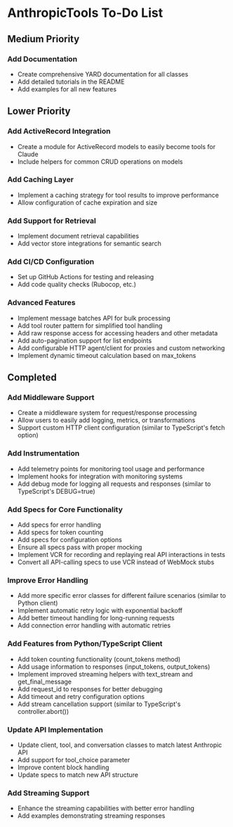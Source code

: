 # AnthropicTools To-Do List

## Medium Priority

### Add Documentation
- Create comprehensive YARD documentation for all classes
- Add detailed tutorials in the README
- Add examples for all new features

## Lower Priority

### Add ActiveRecord Integration
- Create a module for ActiveRecord models to easily become tools for Claude
- Include helpers for common CRUD operations on models

### Add Caching Layer
- Implement a caching strategy for tool results to improve performance
- Allow configuration of cache expiration and size

### Add Support for Retrieval
- Implement document retrieval capabilities
- Add vector store integrations for semantic search

### Add CI/CD Configuration
- Set up GitHub Actions for testing and releasing
- Add code quality checks (Rubocop, etc.)

### Advanced Features
- Implement message batches API for bulk processing
- Add tool router pattern for simplified tool handling
- Add raw response access for accessing headers and other metadata
- Add auto-pagination support for list endpoints
- Add configurable HTTP agent/client for proxies and custom networking
- Implement dynamic timeout calculation based on max_tokens

## Completed 

### Add Middleware Support
- Create a middleware system for request/response processing
- Allow users to easily add logging, metrics, or transformations
- Support custom HTTP client configuration (similar to TypeScript's fetch option)

### Add Instrumentation
- Add telemetry points for monitoring tool usage and performance
- Implement hooks for integration with monitoring systems
- Add debug mode for logging all requests and responses (similar to TypeScript's DEBUG=true)

### Add Specs for Core Functionality
- Add specs for error handling
- Add specs for token counting
- Add specs for configuration options
- Ensure all specs pass with proper mocking
- Implement VCR for recording and replaying real API interactions in tests
- Convert all API-calling specs to use VCR instead of WebMock stubs

### Improve Error Handling
- Add more specific error classes for different failure scenarios (similar to Python client)
- Implement automatic retry logic with exponential backoff
- Add better timeout handling for long-running requests
- Add connection error handling with automatic retries

### Add Features from Python/TypeScript Client
- Add token counting functionality (count_tokens method)
- Add usage information to responses (input_tokens, output_tokens)
- Implement improved streaming helpers with text_stream and get_final_message
- Add request_id to responses for better debugging
- Add timeout and retry configuration options
- Add stream cancellation support (similar to TypeScript's controller.abort())

### Update API Implementation
- Update client, tool, and conversation classes to match latest Anthropic API
- Add support for tool_choice parameter
- Improve content block handling
- Update specs to match new API structure

### Add Streaming Support
- Enhance the streaming capabilities with better error handling
- Add examples demonstrating streaming responses
